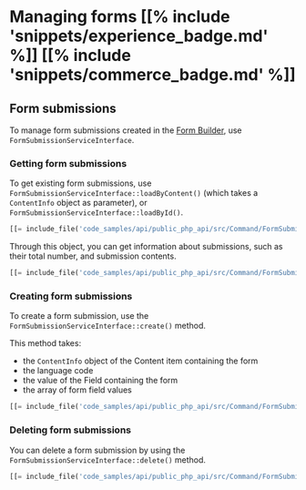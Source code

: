 # Managing forms [[% include 'snippets/experience_badge.md' %]] [[% include 'snippets/commerce_badge.md' %]]

## Form submissions

To manage form submissions created in the [Form Builder](../guide/form_builder/forms.md), use `FormSubmissionServiceInterface`.

### Getting form submissions

To get existing form submissions, use `FormSubmissionServiceInterface::loadByContent()`
(which takes a `ContentInfo` object as parameter), or `FormSubmissionServiceInterface::loadById()`.

``` php
[[= include_file('code_samples/api/public_php_api/src/Command/FormSubmissionCommand.php', 57, 58) =]]
```

Through this object, you can get information about submissions, such as their total number,
and submission contents.

``` php
[[= include_file('code_samples/api/public_php_api/src/Command/FormSubmissionCommand.php', 59, 68) =]]
```

### Creating form submissions

To create a form submission, use the `FormSubmissionServiceInterface::create()` method.

This method takes:

- the `ContentInfo` object of the Content item containing the form
- the language code
- the value of the Field containing the form
- the array of form field values

``` php
[[= include_file('code_samples/api/public_php_api/src/Command/FormSubmissionCommand.php', 43, 56) =]]
```

### Deleting form submissions

You can delete a form submission by using the `FormSubmissionServiceInterface::delete()` method.

``` php
[[= include_file('code_samples/api/public_php_api/src/Command/FormSubmissionCommand.php', 69, 71) =]]
```
